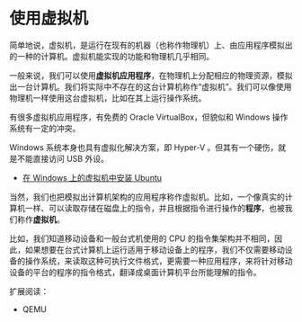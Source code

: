 # 使用虚拟机

简单地说，虚拟机，是运行在现有的机器（也称作物理机）上、由应用程序模拟出的一种的计算机。虚拟机能实现的功能和物理机几乎相同。

一般来说，我们可以使用**虚拟机应用程序**，在物理机上分配相应的物理资源，模拟出一台计算机。我们将实际中不存在的这台计算机称作“虚拟机”。我们可以像使用物理机一样使用这台虚拟机，比如在其上运行操作系统。

有很多虚拟机应用程序，有免费的 Oracle VirtualBox，但貌似和 Windows 操作系统有一定的冲突。

Windows 系统本身也具有虚拟化解决方案，即 Hyper-V 。但其有一个硬伤，就是不能直接访问 USB 外设。

- [在 Windows 上的虚拟机中安装 Ubuntu](./try-ubuntu-on-windows.md)

当然，我们也把模拟出计算机架构的应用程序称作虚拟机。比如，一个像真实的计算机一样、可以读取存储在磁盘上的指令，并且根据指令进行操作的**程序**，也被我们称作**虚拟机**。

比如，我们知道移动设备和一般台式机使用的 CPU 的指令集架构并不相同，因此，如果想要在台式计算机上运行适用于移动设备上的程序，我们不仅需要移动设备的操作系统，来读取这种可执行文件格式，更需要一种应用程序，来将针对移动设备的平台的程序的指令格式，翻译成桌面计算机平台所能理解的指令。

扩展阅读：

- QEMU
